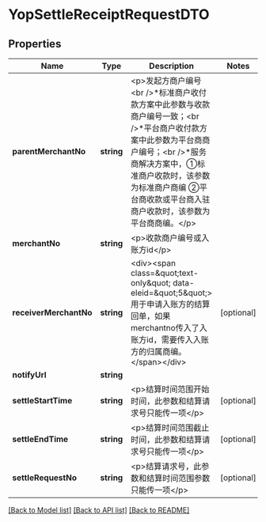 # YopSettleReceiptRequestDTO

## Properties
Name | Type | Description | Notes
------------ | ------------- | ------------- | -------------
**parentMerchantNo** | **string** | &lt;p&gt;发起方商户编号&lt;br /&gt;*标准商户收付款方案中此参数与收款商户编号一致；&lt;br /&gt;*平台商户收付款方案中此参数为平台商商户编号；&lt;br /&gt;*服务商解决方案中，①标准商户收款时，该参数为标准商户商编 ②平台商收款或平台商入驻商户收款时，该参数为平台商商编。&lt;/p&gt; | 
**merchantNo** | **string** | &lt;p&gt;收款商户编号或入账方id&lt;/p&gt; | 
**receiverMerchantNo** | **string** | &lt;div&gt;&lt;span class&#x3D;\&quot;text-only\&quot; data-eleid&#x3D;\&quot;5\&quot;&gt;用于申请入账方的结算回单，如果merchantno传入了入账方id，需要传入入账方的归属商编。&lt;/span&gt;&lt;/div&gt; | [optional] 
**notifyUrl** | **string** |  | 
**settleStartTime** | **string** | &lt;p&gt;结算时间范围开始时间，此参数和结算请求号只能传一项&lt;/p&gt; | [optional] 
**settleEndTime** | **string** | &lt;p&gt;结算时间范围截止时间，此参数和结算请求号只能传一项&lt;/p&gt; | [optional] 
**settleRequestNo** | **string** | &lt;p&gt;结算请求号，此参数和结算时间范围参数只能传一项&lt;/p&gt; | [optional] 

[[Back to Model list]](../README.md#documentation-for-models) [[Back to API list]](../README.md#documentation-for-api-endpoints) [[Back to README]](../README.md)


